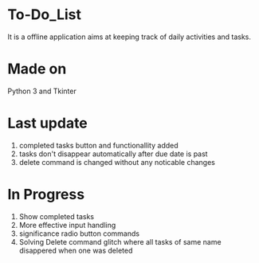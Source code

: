 # To-Do_List
It is a offline application aims at keeping track of daily activities and tasks.

# Made on 
Python 3 and Tkinter

# Last update
1. completed tasks button and functionallity added
2. tasks don't disappear automatically after due date is past
3. delete command is changed without any noticable changes

# In Progress
1. Show completed tasks
2. More effective input handling
3. significance radio button commands
4. Solving Delete command glitch where all tasks of same name disappered when one was deleted
